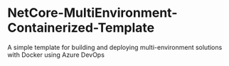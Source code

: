 # NetCore-MultiEnvironment-Containerized-Template
A simple template for building and deploying multi-environment solutions with Docker using Azure DevOps
